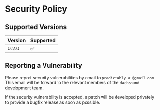 # Security Policy

## Supported Versions

| Version | Supported          |
| ------- | ------------------ |
| 0.2.0   | :white_check_mark: |

## Reporting a Vulnerability

Please report security vulnerabilities by email to `predictably.ai@gmail.com`.
This email will be forward to the relevant members of the `dachshund` development
team.

If the security vulnerability is accepted, a patch will be developed privately to
provide a bugfix release as soon as possible.

